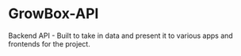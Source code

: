 # GrowBox-API
Backend API - Built to take in data and present it to various apps and frontends for the project.
